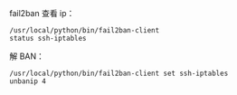 fail2ban 查看 ip：<pre><code>/usr/local/python/bin/fail2ban-client status ssh-iptables
</code></pre>解 BAN：<pre><code>/usr/local/python/bin/fail2ban-client set ssh-iptables unbanip 4
</code></pre>